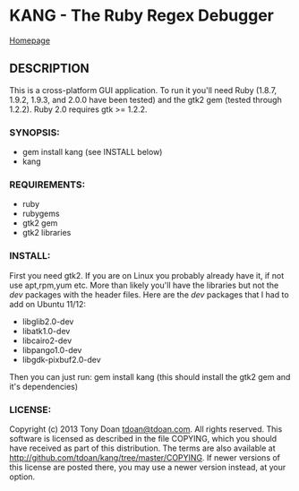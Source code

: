KANG - The Ruby Regex Debugger
====

[Homepage](http://github.com/tdoan/kang/)

DESCRIPTION
-----------

This is a cross-platform GUI application. To run it you'll need Ruby (1.8.7, 1.9.2, 1.9.3, and 2.0.0 have been tested) and the gtk2 gem (tested through 1.2.2). Ruby 2.0 requires gtk >= 1.2.2.

### SYNOPSIS:

*  gem install kang (see INSTALL below)
*  kang

### REQUIREMENTS:

* ruby
* rubygems
* gtk2 gem
* gtk2 libraries

### INSTALL:

First you need gtk2. If you are on Linux you probably already have it, if not use apt,rpm,yum etc.
  More than likely you'll have the libraries but not the *dev* packages with the header files. Here are the *dev* packages that I had to add on Ubuntu 11/12:

* libglib2.0-dev
* libatk1.0-dev
* libcairo2-dev
* libpango1.0-dev
* libgdk-pixbuf2.0-dev

Then you can just run:
gem install kang (this should install the gtk2 gem and it's dependencies)

### LICENSE:

Copyright (c) 2013 Tony Doan <tdoan@tdoan.com>.  All rights reserved.
This software is licensed as described in the file COPYING, which
you should have received as part of this distribution.  The terms
are also available at http://github.com/tdoan/kang/tree/master/COPYING.
If newer versions of this license are posted there, you may use a
newer version instead, at your option.
